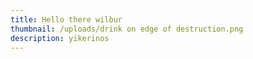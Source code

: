 ```yaml
---
title: Hello there wilbur
thumbnail: /uploads/drink on edge of destruction.png
description: yikerinos
---
```


